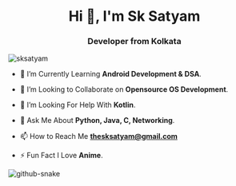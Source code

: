 <h1 align="center">Hi 👋, I'm Sk Satyam</h1>
<h3 align="center">Developer from Kolkata</h3>

<p align="left"> <img src="https://komarev.com/ghpvc/?username=sksatyam&label=Profile%20views&color=0e75b6&style=flat" alt="sksatyam" /> </p>


- 🌱 I’m Currently Learning **Android Development & DSA**.

- 👯 I’m Looking to Collaborate on **Opensource OS Development**.

- 🤝 I’m Looking For Help With **Kotlin**.

- 💬 Ask Me About **Python, Java, C, Networking**.

- 📫 How to Reach Me **thesksatyam@gmail.com**

- ⚡ Fun Fact I Love **Anime**.


<picture>
  <source media="(prefers-color-scheme: dark)" srcset="https://raw.githubusercontent.com/sksatyam/sksatyam/output/github-contribution-grid-snake-dark.svg" />
  <source media="(prefers-color-scheme: light)" srcset="https://raw.githubusercontent.com/sksatyam/sksatyam/output/github-contribution-grid-snake.svg" />
  <img alt="github-snake" src="github-snake.svg" />
</picture>
